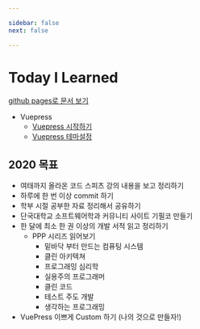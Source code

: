 ```yaml
---

sidebar: false
next: false

---
```


# Today I Learned
[github pages로 문서 보기](https://junilhwang.github.io/TIL/)

- Vuepress
  - [Vuepress 시작하기](/Vuepress/Stater)
  - [Vuepress 테마설정](/Vuepress/Theme)

## 2020 목표
- 여태까지 올라온 코드 스피츠 강의 내용을 보고 정리하기
- 하루에 한 번 이상 commit 하기
- 학부 시절 공부한 자료 정리해서 공유하기
- 단국대학교 소프트웨어학과 커뮤니티 사이트 기필코 만들기
- 한 달에 최소 한 권 이상의 개발 서적 읽고 정리하기
  - PPP 시리즈 읽어보기
    - 밑바닥 부터 만드는 컴퓨팅 시스템
    - 클린 아키텍쳐
    - 프로그래밍 심리학
    - 실용주의 프로그래머
    - 클린 코드
    - 테스트 주도 개발
    - 생각하는 프로그래밍
- VuePress 이쁘게 Custom 하기 (나의 것으로 만들자!)
